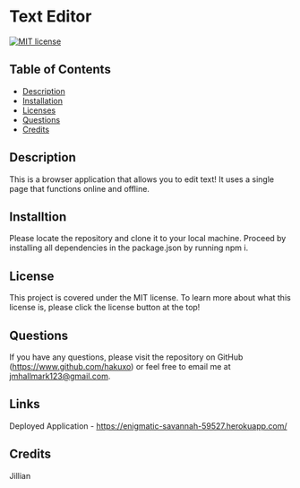 # Text Editor 

  [![MIT license](https://img.shields.io/badge/License-MIT-blue.svg)](https://www.mit.edu/~amini/LICENSE.md)
  ## Table of Contents
  * [Description](#description)
  * [Installation](#installation)
  * [Licenses](#licenses)
  * [Questions](#questions)
  * [Credits](#questions)
  
  ## Description
  This is a browser application that allows you to edit text! It uses a single page that functions online and offline.

  ## Installtion
  Please locate the repository and clone it to your local machine. Proceed by installing all dependencies in the package.json by running npm i.
  

  ## License 
  This project is covered under the MIT license. To learn more about what this license is, please click the license button at the top!


  ## Questions 
  If you have any questions, please visit the repository on GitHub (https://www.github.com/hakuxo) or feel free to email me at jmhallmark123@gmail.com.

  ## Links
  Deployed Application - https://enigmatic-savannah-59527.herokuapp.com/

  ## Credits
  Jillian
